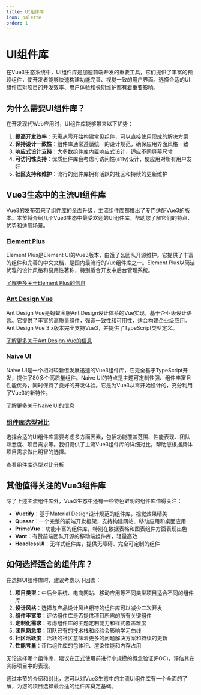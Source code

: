 ```yaml
---
title: UI组件库
icon: palette
order: 1
---
```


# UI组件库

在Vue3生态系统中，UI组件库是加速前端开发的重要工具，它们提供了丰富的预设组件，使开发者能够快速构建功能完善、视觉一致的用户界面。选择合适的UI组件库对项目的开发效率、用户体验和长期维护都有着重要影响。

## 为什么需要UI组件库？

在开发现代Web应用时，UI组件库能够带来以下优势：

1. **提高开发效率**：无需从零开始构建常见组件，可以直接使用现成的解决方案
2. **保持设计一致性**：组件库通常遵循统一的设计规范，确保应用界面风格一致
3. **响应式设计支持**：大多数组件库内置响应式设计，适应不同屏幕尺寸
4. **可访问性支持**：优质组件库会考虑可访问性(a11y)设计，使应用对所有用户友好
5. **社区支持和维护**：流行的组件库拥有活跃的社区和持续的更新维护

## Vue3生态中的主流UI组件库

Vue3的发布带来了组件库的全面升级，主流组件库都推出了专门适配Vue3的版本。本节将介绍几个Vue3生态中最受欢迎的UI组件库，帮助您了解它们的特点、优势和适用场景。

### [Element Plus](./12.1.1-Element%20Plus.md)

Element Plus是Element UI的Vue3版本，由饿了么团队开源维护。它提供了丰富的组件和完善的中文文档，是国内最流行的Vue组件库之一。Element Plus以简洁优雅的设计风格和易用性著称，特别适合开发中后台管理系统。

[了解更多关于Element Plus的信息](./12.1.1-Element%20Plus.md)

### [Ant Design Vue](./12.1.2-Ant%20Design%20Vue.md)

Ant Design Vue是蚂蚁金服Ant Design设计体系的Vue实现，基于企业级设计语言。它提供了丰富的高质量组件，强调一致性和可用性，适合构建企业级应用。Ant Design Vue 3.x版本完全支持Vue3，并提供了TypeScript类型定义。

[了解更多关于Ant Design Vue的信息](./12.1.2-Ant%20Design%20Vue.md)

### [Naive UI](./12.1.3-Naive%20UI.md)

Naive UI是一个相对较新但发展迅速的Vue3组件库，它完全基于TypeScript开发，提供了80多个高质量组件。Naive UI的特点是主题可定制性强、组件丰富且性能优秀，同时保持了良好的开发体验。它是为Vue3从零开始设计的，充分利用了Vue3的新特性。

[了解更多关于Naive UI的信息](./12.1.3-Naive%20UI.md)

### [组件库选型对比](./12.1.4-组件库选型对比.md)

选择合适的UI组件库需要考虑多方面因素，包括功能覆盖范围、性能表现、团队熟悉度、项目需求等。我们提供了主流Vue3组件库的详细对比，帮助您根据具体项目需求做出明智的选择。

[查看组件库选型对比分析](./12.1.4-组件库选型对比.md)

## 其他值得关注的Vue3组件库

除了上述主流组件库外，Vue3生态中还有一些特色鲜明的组件库值得关注：

- **Vuetify**：基于Material Design设计规范的组件库，视觉效果精美
- **Quasar**：一个完整的前端开发框架，支持构建网站、移动应用和桌面应用
- **PrimeVue**：功能丰富的组件库，特别在数据表格和图表组件方面表现出色
- **Vant**：有赞前端团队开源的移动端组件库，轻量高效
- **HeadlessUI**：无样式组件库，提供无障碍、完全可定制的组件

## 如何选择适合的组件库？

在选择UI组件库时，建议考虑以下因素：

1. **项目类型**：中后台系统、电商网站、移动应用等不同类型项目适合不同的组件库
2. **设计风格**：选择与产品设计风格相符的组件库可以减少二次开发
3. **组件丰富度**：评估组件库是否提供项目所需的所有关键组件
4. **定制化需求**：考虑组件库的主题定制能力和样式覆盖难度
5. **团队熟悉度**：团队已有的技术栈和经验会影响学习曲线
6. **社区活跃度**：活跃的社区意味着更多的问题解决方案和持续的更新
7. **性能考量**：评估组件库的包体积、渲染性能和内存占用

无论选择哪个组件库，建议在正式使用前进行小规模的概念验证(POC)，评估其在实际项目中的表现。

通过本节的介绍和对比，您可以对Vue3生态中的主流UI组件库有一个全面的了解，为您的项目选择最合适的组件库奠定基础。